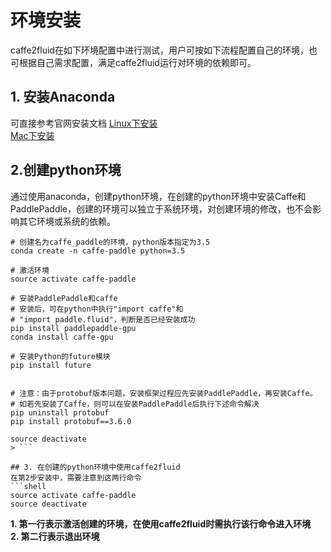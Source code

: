 # 环境安装
caffe2fluid在如下环境配置中进行测试，用户可按如下流程配置自己的环境，也可根据自己需求配置，满足caffe2fluid运行对环境的依赖即可。

## 1. 安装Anaconda
可直接参考官网安装文档
[Linux下安装](https://docs.anaconda.com/anaconda/install/linux/)  
[Mac下安装](https://docs.anaconda.com/anaconda/install/mac-os/)

## 2.创建python环境
通过使用anaconda，创建python环境，在创建的python环境中安装Caffe和PaddlePaddle，创建的环境可以独立于系统环境，对创建环境的修改，也不会影响其它环境或系统的依赖。
```shell
# 创建名为caffe_paddle的环境，python版本指定为3.5
conda create -n caffe-paddle python=3.5

# 激活环境
source activate caffe-paddle

# 安装PaddlePaddle和caffe
# 安装后，可在python中执行"import caffe"和
# "import paddle.fluid"，判断是否已经安装成功
pip install paddlepaddle-gpu
conda install caffe-gpu

# 安装Python的future模块
pip install future


# 注意：由于protobuf版本问题，安装框架过程应先安装PaddlePaddle，再安装Caffe。
# 如若先安装了Caffe，则可以在安装PaddlePaddle后执行下述命令解决
pip uninstall protobuf
pip install protobuf==3.6.0

source deactivate
> ```

## 3. 在创建的python环境中使用caffe2fluid
在第2步安装中，需要注意到这两行命令
```shell
source activate caffe-paddle
source deactivate
```
**1. 第一行表示激活创建的环境，在使用caffe2fluid时需执行该行命令进入环境**  
**2. 第二行表示退出环境**
